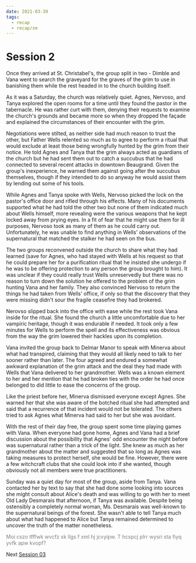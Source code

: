 ```yaml
---
date: 2021-03-30
tags:
  - recap
  - recap/sm
---
```

# Session 2

Once they arrived at St. Christabel's, the group split in two - Dimble and Vana went to search the graveyard for the graves of the grim to use in banishing them while the rest headed in to the church building itself.

As it was a Saturday, the church was relatively quiet. Agnes, Nervoso, and Tanya explored the open rooms for a time until they found the pastor in the tabernacle. He was rather curt with them, denying their requests to examine the church's grounds and became more so when they dropped the façade and explained the circumstances of their encounter with the grim.

Negotiations were stilted, as neither side had much reason to trust the other, but Father Wells relented so much as to agree to perform a ritual that would exclude at least those being wrongfully hunted by the grim from their notice. He told Agnes and Tanya that the grim always acted as guardians of the church but he had sent them out to catch a succubus that he had connected to several recent attacks in downtown Beaugrand. Given the group's inexperience, he warned them against going after the succubus themselves, though if they intended to do so anyway he would assist them by lending out some of his tools.

While Agnes and Tanya spoke with Wells, Nervoso picked the lock on the pastor's office door and rifled through his effects. Many of his documents supported what he had told the other two but none of them indicated much about Wells himself, more revealing were the various weapons that he kept locked away from prying eyes. In a fit of fear that he might use them for ill purposes, Nervoso took as many of them as he could carry out. Unfortunately, he was unable to find anything in Wells' observations of the supernatural that matched the stalker he had seen on the bus.

The two groups reconvened outside the church to share what they had learned (save for Agnes, who had stayed with Wells at his request so that he could prepare her for a purification ritual that he insisted she undergo if he was to be offering protection to any person the group brought to him). It was unclear if they could really trust Wells unreservedly but there was no reason to turn down the solution he offered to the problem of the grim hunting Vana and her family. They also convinced Nervoso to return the things he had taken from Wells' office, if only so that the discovery that they were missing didn't sour the fragile ceasefire they had brokered.

Nerovso slipped back into the office with ease while the rest took Vana inside for the ritual. She found the church a little uncomfortable due to her vampiric heritage, though it was endurable if needed. It took only a few minutes for Wells to perform the spell and its effectiveness was obvious from the way the grim lowered their hackles upon its completion.

Vana invited the group back to Delmar Manor to speak with Minerva about what had transpired, claiming that they would all likely need to talk to her sooner rather than later. The four agreed and endured a somewhat awkward explanation of the grim attack and the deal they had made with Wells that Vana delivered to her grandmother. Wells was a known element to her and her mention that he had broken ties with the order he had once belonged to did little to ease the concerns of the group.

Like the priest before her, Minerva dismissed everyone except Agnes. She warned her that she was aware of the botched ritual she had attempted and said that a recurrence of that incident would not be tolerated. The others tried to ask Agnes what Minerva had said to her but she was avoidant.

With the rest of their day free, the group spent some time playing games with Vana. When everyone had gone home, Agnes and Vana had a brief discussion about the possibility that Agnes' odd encounter the night before was supernatural rather than a trick of the light. She knew as much as her grandmother about the matter and suggested that so long as Agnes was taking measures to protect herself, she would be fine. However, there were a few witchcraft clubs that she could look into if she wanted, though obviously not all members were true practitioners.

Sunday was a quiet day for most of the group, aside from Tanya. Vana contacted her by text to say that she had done some looking into sources she might consult about Alice's death and was willing to go with her to meet Old Lady Desmarais that afternoon, if Tanya was available. Despite being ostensibly a completely normal woman, Ms. Desmarais was well-known to the supernatural beings of the forest. She wasn't able to tell Tanya much about what had happened to Alice but Tanya remained determined to uncover the truth of the matter nonetheless.

<span style="color:grey" title="The good father seems to have a lot of secrets. I wonder what drove him away from his order?">Moi cszo tfffwk wvcfz xk llgs f xml hj jcvyipw. T hcspcj plrr wysri sta fiyq yvfk apw kvopf?</span>

Next
[Session 03](Recaps/Sanguine%20Mysteries/Session%2003.md)